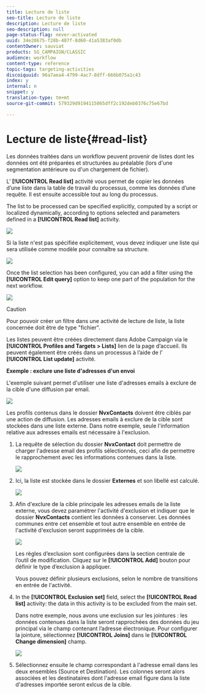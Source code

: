 ```yaml
---
title: Lecture de liste
seo-title: Lecture de liste
description: Lecture de liste
seo-description: null
page-status-flag: never-activated
uuid: 34e28675-f28b-407f-8d60-41a5383af0db
contentOwner: sauviat
products: SG_CAMPAIGN/CLASSIC
audience: workflow
content-type: reference
topic-tags: targeting-activities
discoiquuid: 96a7aea4-4799-4ac7-8dff-666b075a1c43
index: y
internal: n
snippet: y
translation-type: tm+mt
source-git-commit: 579329d9194115065dff2c192deb0376c75e67bd

---
```



# Lecture de liste{#read-list}

Les données traitées dans un workflow peuvent provenir de listes dont les données ont été préparées et structurées au préalable (lors d&#39;une segmentation antérieure ou d&#39;un chargement de fichier).

L’ **[!UICONTROL Read list]** activité vous permet de copier les données d’une liste dans la table de travail du processus, comme les données d’une requête. Il est ensuite accessible tout au long du processus.

The list to be processed can be specified explicitly, computed by a script or localized dynamically, according to options selected and parameters defined in a **[!UICONTROL Read list]** activity.

![](assets/list_edit_select_option_01.png)

Si la liste n&#39;est pas spécifiée explicitement, vous devez indiquer une liste qui sera utilisée comme modèle pour connaître sa structure.

![](assets/s_advuser_list_template_select.png)

Once the list selection has been configured, you can add a filter using the **[!UICONTROL Edit query]** option to keep one part of the population for the next workflow.

![](assets/wf_readlist_1.png)

>[!CAUTION]
>
>Pour pouvoir créer un filtre dans une activité de lecture de liste, la liste concernée doit être de type &quot;fichier&quot;.

Les listes peuvent être créées directement dans Adobe Campaign via le **[!UICONTROL Profiles and Targets > Lists]** lien de la page d’accueil. Ils peuvent également être créés dans un processus à l’aide de l’ **[!UICONTROL List update]** activité.

**Exemple : exclure une liste d&#39;adresses d&#39;un envoi**

L&#39;exemple suivant permet d&#39;utiliser une liste d&#39;adresses emails à exclure de la cible d&#39;une diffusion par email.

![](assets/s_advuser_list_read_sample_1.png)

Les profils contenus dans le dossier **NvxContacts** doivent être ciblés par une action de diffusion. Les adresses emails à exclure de la cible sont stockées dans une liste externe. Dans notre exemple, seule l&#39;information relative aux adresses emails est nécessaire à l&#39;exclusion.

1. La requête de sélection du dossier **NvxContact** doit permettre de charger l&#39;adresse email des profils sélectionnés, ceci afin de permettre le rapprochement avec les informations contenues dans la liste.

   ![](assets/s_advuser_list_read_sample_0.png)

1. Ici, la liste est stockée dans le dossier **Externes** et son libellé est calculé.

   ![](assets/s_advuser_list_read_sample_2.png)

1. Afin d&#39;exclure de la cible principale les adresses emails de la liste externe, vous devez paramétrer l&#39;activité d&#39;exclusion et indiquer que le dossier **NvxContacts** contient les données à conserver. Les données communes entre cet ensemble et tout autre ensemble en entrée de l&#39;activité d&#39;exclusion seront supprimées de la cible.

   ![](assets/s_advuser_list_read_sample_3.png)

   Les règles d’exclusion sont configurées dans la section centrale de l’outil de modification. Cliquez sur le **[!UICONTROL Add]** bouton pour définir le type d’exclusion à appliquer.

   Vous pouvez définir plusieurs exclusions, selon le nombre de transitions en entrée de l&#39;activité.

1. In the **[!UICONTROL Exclusion set]** field, select the **[!UICONTROL Read list]** activity: the data in this activity is to be excluded from the main set.

   Dans notre exemple, nous avons une exclusion sur les jointures : les données contenues dans la liste seront rapprochées des données du jeu principal via le champ contenant l’adresse électronique. Pour configurer la jointure, sélectionnez **[!UICONTROL Joins]** dans le **[!UICONTROL Change dimension]** champ.

   ![](assets/s_advuser_list_read_sample_4.png)

1. Sélectionnez ensuite le champ correspondant à l&#39;adresse email dans les deux ensembles (Source et Destination). Les colonnes seront alors associées et les destinataires dont l&#39;adresse email figure dans la liste d&#39;adresses importée seront exlcus de la cible.

